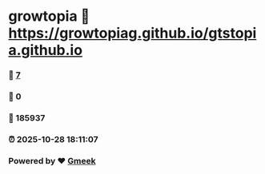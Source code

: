 # growtopia :link: https://growtopiag.github.io/gtstopia.github.io 
### :page_facing_up: [7](https://growtopiag.github.io/gtstopia.github.io/tag.html) 
### :speech_balloon: 0 
### :hibiscus: 185937 
### :alarm_clock: 2025-10-28 18:11:07 
### Powered by :heart: [Gmeek](https://github.com/Meekdai/Gmeek)
